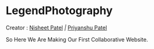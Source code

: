 # LegendPhotography

Creator :
<a href="https://github.com/NisheetKumar"> Nisheet Patel</a><em>  |  </em>
<a href="https://github.com/Priyanshu-Dholu"> Priyanshu Patel</a>

So Here We Are Making Our First Collaborative Website.

